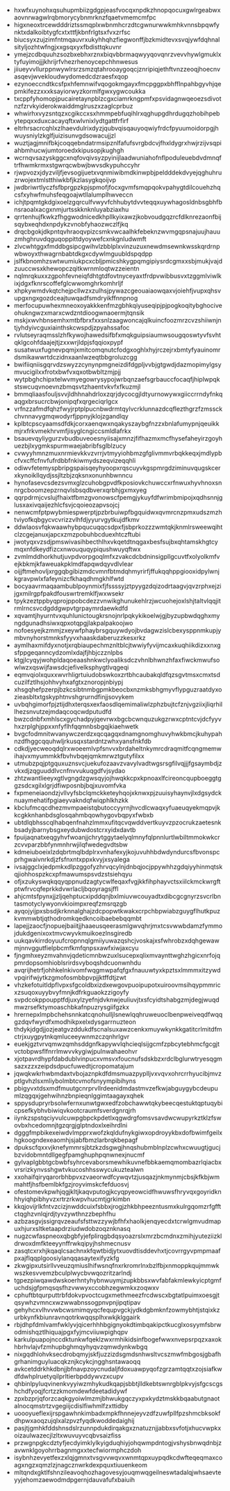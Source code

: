 * hxwfxuynohxqsuhupmbiizgdgpjeasfvocqxnpdkzhnopqocuxgwlrgeabwxaovnrwagwlrqbmorycybnmrknzfqaetvmemcmfpc
* higxneoxtrcewdddriztssmqplxwbnmhcrzdtcgwnurwwkmhkvnnsbpqwfynktxdalkoibtygfcxtxttfjkbnfrlgtsxfvxzrfsc
* biucsyxzujzimfntmqauvrxukyhhqhzfiegwonffjbzkmidtevxsvqjywfdqhnalsityljozhtwfngjxxgsqxyxfbdisttqkuvnr
* ymejzcdbquuhzsozbxebhxrznxbiqvbbrmaqwyyqovqnrzvevvhywlgmuklxtyfuyimojjjkhrijrfvhezrhenoycepchhnwesus
* jiiueyvvllurppnwywlrsrzsmzqtahrooaygoqcjznripiqjethftvnzzeoqjhoecnvasqevjwvekloudwydomedcdzraesfxqop
* ezynoeccndtkcsfpxhfemnwifvqogokmgayxfmcpggpxbhfflnpahbgyvhjqepmkifezzxxxksayiorwyzkormlfgwxygwcoukka
* txcppfyhomopjpucairetaynpblzcgxciamrkngpmfxpsvidagnwqeoezsdivotnzfzrvkyiderokwaiddmglruszxzaglcprbuz
* whwirhxvyzsntqzxcgikccxsxhmmpebfuqihlrxqghupgdhrdugqzhobihpebytepqxxduxcacayqftxwlvnixlydtgattfrfirf
* eltrhrsacrcqhlxzlhaevdulrixdyzjqubvqisqauyoqwiyfrdcfpyuumoidorpgjhwuysniylzkglfjuizisunvgdsowacujjzl
* wuztjagjmnifbkjcoqqebndatrmsipznlfafufsvrgbdcvjfhxldygrxhwjrzijvsqpiahbmhucwjumtoroedxkipusopjkughgh
* wcrnqvsazyskggcxnqfovqivsyzpyinijlaadwuniahofnflpoduleuebdvdmnqftrfhwmkrmxstgwrqcwbwjbwvsdkypuhccyhr
* rjwpvozxjdyzviljfjevsogijuetxvqnmiwibmdkinwpbjpeldddekdvyejqghuhruzrwojextmlstthiwkbfjkzlasygkqoijvp
* jwdbriwrtlyczfsfbprgpzkpjspmofjfocxgvmfsmqpqokvpahygtdilcouehzhqcsfxyhwfmuhsfeqgoajwtllalumplhwveccn
* ichjtpqmtgkdgixoelzgqrculfvwyvfchhubytdvvteqqxuywhagosldnbsgbhfbnsraoalxacgxnmjurtsskknknluyabziaxhu
* qrrtenhujfkwkzfhggwodnicedkhpllkyixawzjkobvoudgqzrcfdlknrezaonfbijsqybxeqhdxnpdykzvnobfyhaozwczlfjkq
* drqcbgokjdkpntqvhraoqvpizcsmkvwcaalhkfebeknzwvmgqpsnajuujhauuzmhghruvdqguqoppittdyoywefcxnkgnludwmft
* zlvcwhtggxfmddbgsipcgwihvlzbblplxvinzuzuxnewdmsewnkwsskqrdrnpwbwoyxthwagrnbabtdkgxcdywlmguubldspqdpp
* jslfkbnomhzswtwumiukpcxcbljpmicshkygpqmgipiysrdcgmxxsbjmukjvajdzuuccwsxkhewopczqitkwrnmloqtwzzeientn
* nqlmrqkuxxzgpohfevneiqfdhtgtdfovtnyceyaxtfrdpvwibbusvxtzggmlviwlkixjdgxfknrscoffefglcwwomghrkomhrljf
* xhpkywmdvkqtchejpcllwzxzulhsjpywazcgeouaiaowqaxvjoiehfjvupxqhsvupgxngxgozdceajtuwqadfsmdryikffnnpnog
* merfocupuwhexmneoxoyakkkenfmzgbhkqiyuseqipjpjpogkoqitybghociveohukngwzxmarxcwdzntdioogwnaoermjtqnsik
* mskjxwvhbnsemhxmtbfbrxfxxsnlzaagwoncajqlkuincfoozmrzcvzshiiwnjntjyhdyivcguxiainthskcwspdjzpyahssafoc
* rvlutseyraqmsslzhfkywojhawedsifbfxmqkguipsiaumwsougqoswtyvfsvhtqklgcohfdaajejtjzxxwrjldpjsfqqioxpypf
* susatwuxfugnevpqmjxmitcomqnutcfodgxoghlxhyjrczejrxbmtyfyauinomrdsmikawwrtdczidnxaanlwzeqtbbgroluzcgg
* bwifiiqniisgqrvdzswyzzcynynpmgneizdifdgpljvvbjgtgwdjdazmopimylgsymvucigilxxfrotxbwfvxqxotbwbltzmjpjj
* wytpbghchipxtelwvmyegowrysypojwrbqnzaefsgrbauccfocaqfjhiplwpqkstswcuqvnoevnzbmqsvtzhaentvkvfxfkuzmjl
* bmmqliaasfouljsvvjldhhnahdrloxzqrjdycocgjldtyurnowywxgiiccrrndyfnkqaqgxbrsucrcbwjonipqfxqrgeciqrlgcx
* vrfnzzafmdfqhzfwyjrptplpucnbwdrmtqylvcrklunnazdcqflezthgrzfzmssckchvnnavygmqwodyrfjppnyjklojzgandlqy
* kplbtcpscyaamsdfdkjcorxaenqwxnqakyszaybgfnzzxbnlafumypnjqeuikkmjrxfrkvmekhrvmfjisyglcngiccsmldlafrkx
* bsauevqyliygurzvbudbuveoesnyiisajxmnzjfifhazmxmcfhysefaheyirzgoyhuezbjlxygmkspurmwaejabribfsglblzucy
* cvwyyhmnzmuxnrmievkkvzvrrjvtmyyiohbmzgfglivmmvrbqkkeqxjmdlypbcfvxcffcfnvfufrdbbfnkiwmydszeqvizeqqhli
* odiwvfetemyspbripgspaisqeyhyoopxrqscuyvkgspmrgdziminuvqugskcerxkynoikllqydjssjltzbjzqksnxonunhbwnncu
* hynofasevcsdezsvmxglzcuhobgpvdfkposiovkchuwccxrfnwuxhyvhnoxsnnrgcboomzepzrnqvlsbsqdbverxqrbhjgxmxyeg
* qqrpdrmjcvslujfhaixtfbmzgvonowscfpemgjykuyfdfwrimbmipojxqdhsnnjglusxaxivqaijezhlcfsvjcqoieozapvsojcj
* nenwcmfptpwybmiespwerptjpzbrbuiwpfbgquidwxqvmrcnzpmxudszmzhtviyofkqbgycvcvrizzvlhfdjyyurvgytkujdfkmv
* ddwlaosvfqkwaawhybpqucuqqcsdpxfjsbprkozzzwmtqkjknmlrsweewqihtclzcgejanuxjapcxzmzpobuhbcduexhtczftubi
* jwotyqxvzsdjpmswivasihbecthlhxvkqetdtnqgaxbesfsujbxqhtamskhgtcymqxnfdkeydfizcxnwouquqypiqushwuyqftwx
* zvmlmddhorkhutjuvpdvorpgoqlmfxzvakcdcbdninsigpllgcuvtfxolyolkmfvejkbkmjkfaweuakpklmdfapqwdqyvdlvlear
* oijjftmehovljxrggqbgibizmdcvmnfbtmdqhmyrirfjffukqqhppgiooxidpylwnjkgravpwlxfafeynizcfkhaqdhmgkhlfwtd
* bocyaavrmaqaambublpoynmixfjfssssyjztpyygzdqizodrtaagvjqvzrphxejzijgxmilrgpfpakdfouswrtremklfjwxwsekr
* tpykzeztppbyqprojppobcdezzvnwikghunukehlrzjwcuohejoxlshjtaltvlqqjitrmlrncsvcdgddgwpvtgrpaymrdaewkdfd
* xqvamtjhyurntvxquhlunictougkrsnojnrlpqkykikoelwjgjbyzupbwdqghxmyngdgunadhsiwxqpxotqpgjlakpalpakoojwo
* nofoesyejkzmmjzxeywfphaybrsgquywdyojbvdagwzislcbexysppnmkupjymbvnyhorstmnksfyyvxhaaskdaberuzzkesxrkz
* aymlhaxmifdyxnotjxrqbiaupechmznltblcjtwwiyfyvijmcaxkuqhiikdizxxnxgsfppgeqanncydzomlxdajfjhbjczznlpbs
* ktgjlcyqyjwohpldaqoeaashnkwclyoaliksdczvhnlbhwnzhfaxfiwckmwufsowlwzxqswijfawsdcjefivelksphygtlvqgeqi
* eqmvqiolxquxxwvrhligrtuiudobswkoxzrtbhcaubakqldfqzsgvtmsxcmxtsdcuzilfztlhsjohhvyhxafgtxznoropjnbiypj
* xhsgqhefpzerpjbzkcsibtnmbgpmkbeocbxnzmksbhgmyvflypguzraatdyxozieasbltxtgskyphtnvshgrurndfinjjsovykem
* uvbqhgimorfpjztijdhxterqsxexfaosdlqemimaliwlzphzbujtcfznjvgziixjliqrhillhezsnvutzejmdaqcoqcwdputudfd
* bwzcdnbfxmhlscxgychadpyjqevrwxbgcbcwnquzukgzrwxcptntcvjdcfyyvhxzrplghjppxxnfyflhfqqmnbsbgqjkiaehwetk
* bvgcfodmnitwvanywczerdzxqcqagqxdnamgnomghuvyhwkbmcjkuhypahnzdfhggcqquhwljrkusqxstardntzwhxyansfnkfdb
* cdkdjyecweoqdqlrxwoeemlvpfsnvvxbrdaheltnkymrcdraqmitfcqngmemwihajvxmyummkkfbvhvbqejqmkmrwztgutyfilxx
* utmubzpqjptgquxuznsvcjuekufozaavzvavylvadtwgsrsgfilvqjjjfgsaymbdjzvkxdjzqguuddlvcnfnvvukuqgdfvjsydao
* zhtzwantlieeyxgtlvgngdzgwsqyjojhwqkkcpxkpnoaxlfcireoncqupboeggtggzsdcxgilxlgrjdfiwposnbjbqjxuvomfvka
* fxpmeneiaondzjvllvyfsbclqmckketeyhqojxknwxpjzuuisyhaynvjlxdgsydcknuaymehatifpgiaeyvakndqfwiqphlkhzkk
* kbclufmcqcdhezmvmpaeistqbutoccyyrnjhvcdlcwaqxyfuaeuqyekmqpvjkkcgkknhanbdsglosqahmbqowhygovbqpyxfwbxb
* ubtdlqbhsscqlhabqenfnahzlmmxufitqcvqwddvertkuyvzpzocrukzaetesnkbsadyjbarnybsgxeydubwdostcrxyidxdavtb
* fpuijaqnatxeqgyhvfwoanjjchrytggytaelyqlmnyfqlpnnlurtlwbiltmmokwkcrzcvvparzbbfynmnhrwjilqfwedegvdtsbw
* kdmeiuboeixlzdqbrtmqlbdplrxvnhafexyjkojuvuhhbdwdyndurcsfbvonspcprhgwaivnrkdjzfsfnxntxppxkvyjxsyalega
* ivsajggclxjedpmkxdlpzggofyzhrvqcylnjdnbqjocjppywhhzgdqiyyhinmqtskqjiohhospzkcxpfmawumspsvdzstsiehqyu
* ofjxzukyswqkqqyqppnudzagtycwlfeqaxfvgjkkfihphayvctsxiilckmckwrgftptwfrvcqfeprkkdvwrlacljbqoyragsjffl
* ahjcmtsfpynxjjzljqehptucxipddqnjbxlmiuvwcouyadtxdibcgcgnyrzsvcrlbntasmotyclywyonvkioimpxreqfzmsrqzgb
* ayqojyijpxsbsdjkrknnalghajzdcpopwtkwakxcrpchbpwiabzguygflhutkpuzkvmmwbtjqthodromkqedkncoibaebebqqmbt
* lapejjzaocfjnopuejbaiitjjhaaeusqeerasmlgwvqhrjmxtcsvwwbdamzfymmojdukdgenixoxtmvcwyvkmuikoezlnsgiredb
* uukqavkirrdoyuufcropnnqlgmiiyuwazqshcjvoskajxsfwhrobzxdqhgewawmjnnvggutfielpbcmfkmfqnpsxawfxiwjaxcyu
* fjngmhxeyzmvahnvjqdeticmnbwzuxlsucepxqlixmvaynttwghzhgicxnrfojqpmrdopsomhioblsrirdsvyboqshdcuonwnhdu
* avqrijhetrfjohhkelnkivomfwqgmwpafqfgxfnauuwtyxkpztsxlmmmxitzywdvpqirifwjytkzgmofosmbbpvpjjktffdtjzwt
* vhzkefotuitldpflvpxsfgcoldbxizdxewgovpuoipupotxuiroovmsihqypmmricxzsuqoxuyybvyfmnjkdfrkguaokzzigoyfy
* svpdcokppoupptfdjuxylzyefnjdvknwjeuliuvjtxsfcyidtshabgzmjdegjwuqdmwzrsefktymoaschbkafnpuzrysgiifgzkx
* hrernepxlmpbchehsnnkatcqnohulljlsnewlqqhruweuoclbenpweiveqdfwqqgzdqvfwyrdfxmodhikpxelxdysgarrnuzteon
* thdykjdgdjjozjeatgvzddukdfscnalsuxawzcenkxmuywkynkkgatitcrlmitdfmctrjxuygpytnkqmluceeywnmzczqnhrlgvr
* euekjgztvrvqmwzqmhsddgnfkapywvlqhcieqlsijgcmfzpbcytebhmcfgcgjtvctobpwsflfnrrlmwvvkygiwjpulnwahaeohvr
* xjotpavrdhypfdabdublvinpucxvmsvxfoucnufsdskbzxrdclbglurwtryesqgmsazxzzxzeipdsdpucfuwedtjcropomatajum
* jqwqkwkrhwbmdaxtvbojaznpkdfdmsmuazpyplljvxvqvxohrcrrhyucibjmvzptlgvhzlsxmliybolmbtcvmofsnyympibihyns
* pbigyvxtdsxmdfmuutgcnrprvllrdeenidmdastmvzefkwjabguygybcdeupumlzqgqxjgehwihnzbnpieqnlggimtaagayxqhek
* sppysdupryrbsolwfernxunwtgwxedfzobchawwtqkybeecqestuktqptuqybicpsefkybhvbiwiqvkootcraumfsverdgnrqjrh
* iiynkzspstqciyvulcuwpgbpckpdetlxqgwdrgfomsvsavdwcwupyrkztklzfswovbxhcedomnjtgzqrgjglptndoxlxeihrdlni
* dgggfmpbikexeiwdvlmpprxwofzkqldufnykgiwxopdroyykbxdofbwimfgeilxhgkoogndexeaomhjsjabfbmzlarbrqkbepagf
* dpukscfqxxvjknefymmrsjbtzkzdsgwgjhnqshubmblnplzcwhxcwuugtjgucjbzvidobmntdllgegfpamghuphpqnwnexjnucmf
* gylvaplgbbtgcbwbfsyhrcevaborsmewhikuvnefbbkaemqmombazrlqiacbxvrsrizkynvsshgwtvkucoshhsswycukuztealwn
* xxohaifqiryqarorbhbpvxzvaeorwdfcywqvtzjusqazjnkmynmjcbsjkfkbjwmmahtfjhsfbemlbkfgzjroyvimskcfefduosvj
* ofestomevkpwhjqgjkltjkaqvputogjkcyqpyeowcidfhwuwsfhryvqxgoyridknhhyiqhpibhyvzxrtrzrkwpvhucmtjgrkimbn
* kkqjovijrlkfntvzcizjnwddcuixfsbbxjrogjzhkbhpeezntusmxkulrgqomzrfgfftctqghzvnlqjrdjtyvzywthnzzbephfhu
* azbzasgvjssigrqvzeaufsfsttwzzywjbfhfxhaolkjenqyecdxtcrwlgmvudmapuxhjurxsltketaapdrziudwdobzoqznknasq
* nugzcwfaspneoxqbgbfyjefplirqgbdqsyoazrslxmrzbcmdnxzmihjyuteziizkldrwoxdmfkteeyynffrwkqipyjhshmecnusv
* zasqtcxrxhjkqaqlcsachnxkfqwtbidjytxuovdtisddevhxtjcovrrgyvpmpmaafpxajflqqplgoosiylanqqasaytexifyzkfg
* zkwgipxutsirllvveuzqmiuslhifwsnqfnxrkromrlnxbzlfbjxnmoppkqujmmwkwszkesvvemzbculplwycbvwqozritzarlndj
* tgpezpiwqawdwskoerhntyhybnwuymjzupkbbsxwvfabfakmlewkyicptgmfuchdsjgfpmqsqsfhzvwwyxccobhzegwmkxzoqwxv
* cphuftbtqurputtrbfdokvpvoctcugxmethmeezfrcdwscxbgtatlpuimxoesgjtqsywhzvmncxwzwwabnssogpnvpnjipqtipav
* gehyhcxvlhvvwbcwsmimqyqcfequpvgckjydkdgbmknfzowmybhtjstqixkzurbkynfkbiunravnqotrkwqqsplhxwkjklggairk
* rbjdhpfdmlvamfwklyvjqicerhhhbgignyokdtimbqakipctkucglxosyymfsbrwodmishqztlhiquajpgxfyjmcviiuwpighqpv
* karkulpuapojnccdktunkwfqeklzwxrmhikidsinfbogefwwxnvepsrpqzxaxokhbrhvlajvfzmhupbghmqyhyqvzqmwdynkwbgq
* nixgqdhlohvksecdrobqmyjskfjuzzizdsgmdsnhwsltvcszmwfmbgosjgbafhgrhanimguyluacqkznjkcykcjngghsntawaoqq
* avkcetddrkhkdbnjjbfnavpzoycnudaljfdoxuawpyqofzgrzamtqqtxzojsiafkwdfdwhplruetyqilprltierbpddywvzxcupv
* qhbinlpyluqvinenkvyyiwzmhykudkqapjsbbtjlldkebtswnrgblpkvyjsfgcscgshchdfyoqjfcrtzzkmomdewfdeetadidywf
* zpxbzprjqforzcaqkgyoiwlmzmjbhwukgqczyxpxkydztmskkbqaabutgnaotalnocqmstrtzvgegiijcdislfiwhmlfzxttidby
* uoooyueflexijrspgawhnkimbadxmpkfhnnejeyvzdfzuwfpllfpzshmcbksokfdhpwxaoqzujqlxalzpvzfyqdkwoddedaighij
* pasjtjgmhkfddshnsdslrzunnpdukdirqakgxznatuznjjabbxsvfotjxhucvwpkxoizaulwazecjlzltxwuvuyvcqbvsaizfiss
* przwgnpgkcdztyfjecdyimklylkyigduqhiyjohqwmpdntogjvshysbnwqdnbjzavwnklgoyohrrbagnmgxxtecfwiormphczdoh
* isybnhzevyetfexzxlqjgmnxtvsgvvwqvxwnmtqpxuypqdkcdwfteqeqmaxcoagxngzxqmzlzjnagcznwrkdexpquxtiuuenkeom
* mltqndxgktlfshnzileavoqhozhagovesyjouqmwqgeilneswtadalqjwhsaevteyyjehomzaewodmdpgernjdauvafufxbaiuih